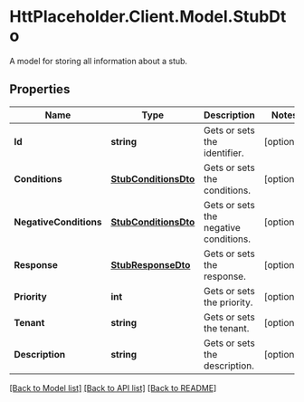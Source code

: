 # HttPlaceholder.Client.Model.StubDto
A model for storing all information about a stub.
## Properties

Name | Type | Description | Notes
------------ | ------------- | ------------- | -------------
**Id** | **string** | Gets or sets the identifier. | [optional] 
**Conditions** | [**StubConditionsDto**](StubConditionsDto.md) | Gets or sets the conditions. | [optional] 
**NegativeConditions** | [**StubConditionsDto**](StubConditionsDto.md) | Gets or sets the negative conditions. | [optional] 
**Response** | [**StubResponseDto**](StubResponseDto.md) | Gets or sets the response. | [optional] 
**Priority** | **int** | Gets or sets the priority. | [optional] 
**Tenant** | **string** | Gets or sets the tenant. | [optional] 
**Description** | **string** | Gets or sets the description. | [optional] 

[[Back to Model list]](../README.md#documentation-for-models) [[Back to API list]](../README.md#documentation-for-api-endpoints) [[Back to README]](../README.md)


